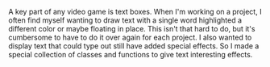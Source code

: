 A key part of any video game is text boxes. When I'm working on a project, I often find myself wanting to draw text with a single word highlighted a different color or maybe floating in place. This isn't that hard to do, but it's cumbersome to have to do it over again for each project. I also wanted to display text that could type out still have added special effects. So I made a special collection of classes and functions to give text interesting effects.
